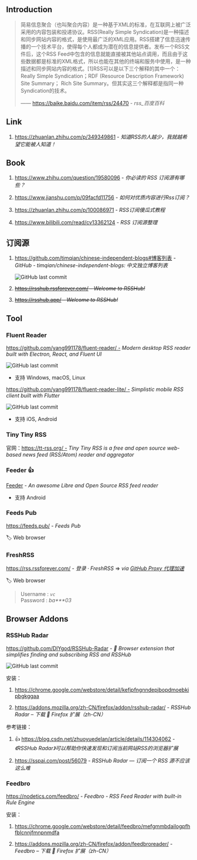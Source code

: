 ## Introduction

> 简易信息聚合（也叫聚合内容）是一种基于XML的标准，在互联网上被广泛采用的内容包装和投递协议。RSS(Really Simple Syndication)是一种描述和同步网站内容的格式，是使用最广泛的XML应用。RSS搭建了信息迅速传播的一个技术平台，使得每个人都成为潜在的信息提供者。发布一个RSS文件后，这个RSS Feed中包含的信息就能直接被其他站点调用，而且由于这些数据都是标准的XML格式，所以也能在其他的终端和服务中使用，是一种描述和同步网站内容的格式。[1]RSS可以是以下三个解释的其中一个： Really Simple Syndication；RDF (Resource Description Framework) Site Summary； Rich Site Summary。但其实这三个解释都是指同一种Syndication的技术。
> 
> —— https://baike.baidu.com/item/rss/24470 - *rss_百度百科*


## Link

1. https://zhuanlan.zhihu.com/p/349349861 - *知道RSS的人越少，我就越希望它能被人知道！*


## Book

1. https://www.zhihu.com/question/19580096 - *你必读的 RSS 订阅源有哪些？*

2. https://www.jianshu.com/p/09facfd11756 - *如何对优质内容进行Rss订阅？*

3. https://zhuanlan.zhihu.com/p/100086971 - *RSS订阅傻瓜式教程*

4. https://www.bilibili.com/read/cv13362124 - *RSS 订阅源整理*


## 订阅源

1. https://github.com/timqian/chinese-independent-blogs#博客列表 - *GitHub - timqian/chinese-independent-blogs: 中文独立博客列表*
    
    ![GitHub last commit](https://flat.badgen.net/github/last-commit/timqian/chinese-independent-blogs?icon=github&color=blue)

2. ~~https://rsshub.rssforever.com/ - *Welcome to RSSHub!*~~

3. ~~https://rsshub.app/ - *Welcome to RSSHub!*~~


## Tool

### Fluent Reader

https://github.com/yang991178/fluent-reader/ - *Modern desktop RSS reader built with Electron, React, and Fluent UI*

![GitHub last commit](https://flat.badgen.net/github/last-commit/yang991178/fluent-reader?icon=github&color=blue)

- 支持 Windows, macOS, Linux

https://github.com/yang991178/fluent-reader-lite/ - *Simplistic mobile RSS client built with Flutter*

![GitHub last commit](https://flat.badgen.net/github/last-commit/yang991178/fluent-reader-lite/?icon=github&color=blue)

- 支持 iOS, Android


### Tiny Tiny RSS

官网：https://tt-rss.org/ - *Tiny Tiny RSS is a free and open source web-based news feed (RSS/Atom) reader and aggregator*


### Feeder 👍

[Feeder](os/mobile/mobile-app-list.md#feeder) - *An awesome Libre and Open Source RSS feed reader*

- 支持 Android


### Feeds Pub

https://feeds.pub/ - *Feeds Pub*

🏷️ Web browser


### FreshRSS

https://rss.rssforever.com/ - *登录 · FreshRSS* ⇒ *via [GitHub Proxy 代理加速](https://ghproxy.com/)*

🏷️ Web browser

> Username : _`vc`_  
> Password : _ba***03_


## Browser Addons

### RSSHub Radar

https://github.com/DIYgod/RSSHub-Radar - *🍰 Browser extension that simplifies finding and subscribing RSS and RSSHub*

![GitHub last commit](https://flat.badgen.net/github/last-commit/DIYgod/RSSHub-Radar?icon=github&color=blue)

安装：

1. https://chrome.google.com/webstore/detail/kefjpfngnndepjbopdmoebkipbgkggaa

2. https://addons.mozilla.org/zh-CN/firefox/addon/rsshub-radar/ - *RSSHub Radar – 下载 🦊 Firefox 扩展（zh-CN）*

参考链接：

1. 👍 https://blog.csdn.net/zhuoyuedelan/article/details/114304062 - *《RSSHub Radar》可以帮助你快速发现和订阅当前网站RSS的浏览器扩展*

2. https://sspai.com/post/56079 - *RSSHub Radar — 订阅一个 RSS 源不应该这么难*


### Feedbro

https://nodetics.com/feedbro/ - *Feedbro - RSS Feed Reader with built-in Rule Engine*

安装：

1. https://chrome.google.com/webstore/detail/feedbro/mefgmmbdailogpfhfblcnnjfmnpnmdfa

2. https://addons.mozilla.org/zh-CN/firefox/addon/feedbroreader/ - *Feedbro – 下载 🦊 Firefox 扩展（zh-CN）*
